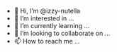 - 👋 Hi, I’m @izzy-nutella
- 👀 I’m interested in ...
- 🌱 I’m currently learning ...
- 💞️ I’m looking to collaborate on ...
- 📫 How to reach me ...

<!---
izzy-nutella/izzy-nutella is a ✨ special ✨ repository because its `README.md` (this file) appears on your GitHub profile.
You can click the Preview link to take a look at your changes.
--->
